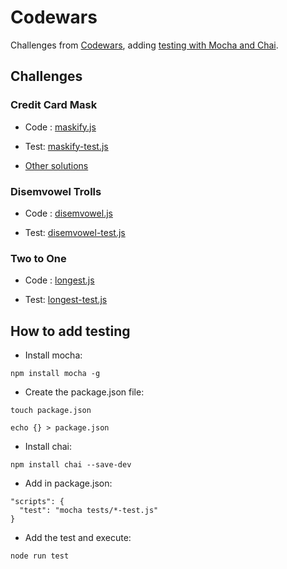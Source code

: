# Codewars

Challenges from [Codewars](https://www.codewars.com), adding [testing with Mocha and Chai](https://www.codementor.io/davidtang/unit-testing-and-tdd-in-node-js-part-1-8t714s877).

## Challenges

### Credit Card Mask

  - Code : [maskify.js](src/creditCardMask/maskify.js)

  - Test: [maskify-test.js](tests/maskify-test.js)

  - [Other solutions](src/creditCardMask/otherSolutions.md)

### Disemvowel Trolls

  - Code : [disemvowel.js](src/disemvowelTrolls/disemvowel.js)

  - Test: [disemvowel-test.js](tests/disemvowel-test.js)

### Two to One

  - Code : [longest.js](src/twoToOne/longest.js)

  - Test: [longest-test.js](tests/longest-test.js)

## How to add testing

- Install mocha:
```
npm install mocha -g
```

- Create the package.json file:
```
touch package.json

echo {} > package.json
```
- Install chai:
```
npm install chai --save-dev
```

- Add in package.json:

```
"scripts": {
  "test": "mocha tests/*-test.js"
}
```

- Add the test and execute:

```
node run test
```
